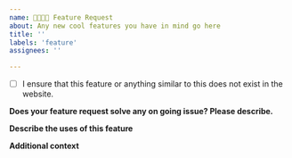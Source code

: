 ```yaml
---
name: 👩‍💻👨‍💻 Feature Request
about: Any new cool features you have in mind go here
title: ''
labels: 'feature'
assignees: ''

---
```


- [ ] I ensure that this feature or anything similar to this does not exist in the website. 


**Does your feature request solve any on going issue? Please describe.**

**Describe the uses of this feature**

<!-- A clear and concise description of what you want to happen. -->


**Additional context**

<!--Add any other context or screenshots about the feature request here.-->
